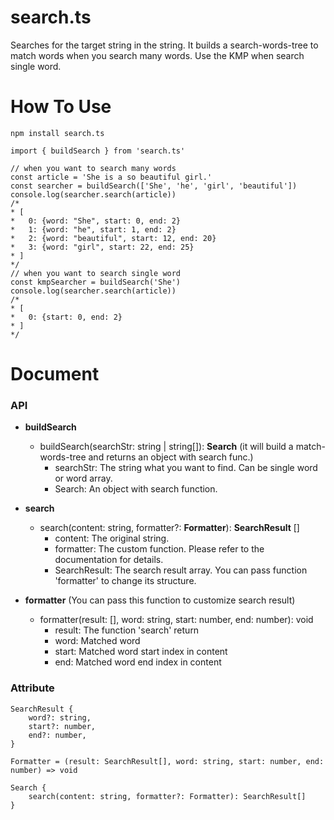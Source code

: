 # search.ts
Searches for the target string in the string.
It builds a search-words-tree to match words when you search many words.
Use the KMP when search single word.

# How To Use
```
npm install search.ts

import { buildSearch } from 'search.ts'

// when you want to search many words
const article = 'She is a so beautiful girl.'
const searcher = buildSearch(['She', 'he', 'girl', 'beautiful'])
console.log(searcher.search(article))
/*
* [
*   0: {word: "She", start: 0, end: 2}
*   1: {word: "he", start: 1, end: 2}
*   2: {word: "beautiful", start: 12, end: 20}
*   3: {word: "girl", start: 22, end: 25}
* ]
*/
// when you want to search single word
const kmpSearcher = buildSearch('She')
console.log(searcher.search(article))
/*
* [
*   0: {start: 0, end: 2}
* ]
*/
```
# Document
### API
- **buildSearch**
   - buildSearch(searchStr: string | string[]): **Search** (it will build a match-words-tree and returns an object with search func.)
      - searchStr: The string what you want to find. Can be single word or word array.
      - Search: An object with search function.

- **search** 
   - search(content: string, formatter?: **Formatter**): **SearchResult** []
      - content: The original string.
      - formatter: The custom function. Please refer to the documentation for details.
      - SearchResult: The search result array. You can pass function 'formatter' to change its structure.

- **formatter** (You can pass this function to customize search result)
   - formatter(result: [], word: string, start: number, end: number): void
      - result: The function 'search' return
      - word: Matched word
      - start: Matched word start index in content
      - end: Matched word end index in content
      
### Attribute
    SearchResult {
        word?: string,
        start?: number,
        end?: number,
    }
    
    Formatter = (result: SearchResult[], word: string, start: number, end: number) => void
    
    Search {
        search(content: string, formatter?: Formatter): SearchResult[]
    }

